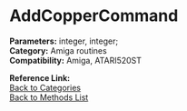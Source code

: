 # AddCopperCommand

**Parameters:** integer, integer;  
**Category:** Amiga routines  
**Compatibility:** Amiga, ATARI520ST  

**Reference Link:**  
[Back to Categories](../categories/amiga_routines.md)  
[Back to Methods List](../../SUMMARY.md)
